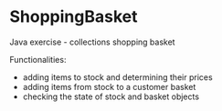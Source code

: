 # ShoppingBasket
Java exercise - collections shopping basket

Functionalities:
- adding items to stock and determining their prices
- adding items from stock to a customer basket
- checking the state of stock and basket objects
